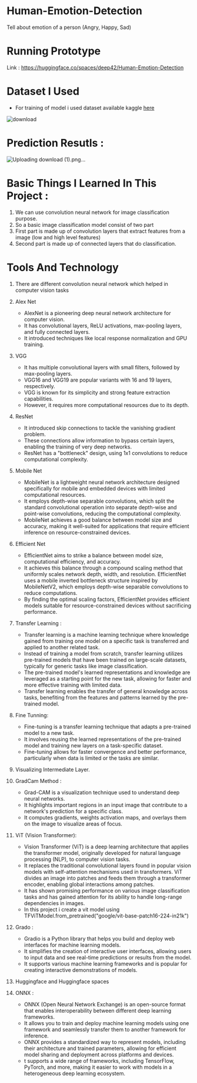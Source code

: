 # Human-Emotion-Detection
Tell about emotion of a person (Angry, Happy, Sad)

# Running Prototype
Link : https://huggingface.co/spaces/deep42/Human-Emotion-Detection

# Dataset I Used 
- For training of model i used dataset available kaggle [here]()
  
![download](https://github.com/deep-gtm/Human-Emotion-Detection/assets/70434931/e7dffc98-a007-47d1-b702-66be2d08012f)

# Prediction Resutls :

![Uploading download (1).png…]()

# Basic Things I Learned In This Project :
1. We can use convolution neural network for image classification purpose.
2. So a basic image classification model consist of two part
3. First part is made up of convolution layers that extract features from a image (low and high level features)
4. Second part is made up of connected layers that do classification.

# Tools And Technology
1. There are different convolution neural network which helped in computer vision tasks
  1. Alex Net
     - AlexNet is a pioneering deep neural network architecture for computer vision.
     - It has convolutional layers, ReLU activations, max-pooling layers, and fully connected layers.
     - It introduced techniques like local response normalization and GPU training.
  2. VGG
     - It has multiple convolutional layers with small filters, followed by max-pooling layers.
     - VGG16 and VGG19 are popular variants with 16 and 19 layers, respectively.
     - VGG is known for its simplicity and strong feature extraction capabilities.
     - However, it requires more computational resources due to its depth.
  3. ResNet
     - It introduced skip connections to tackle the vanishing gradient problem.
     - These connections allow information to bypass certain layers, enabling the training of very deep networks.
     - ResNet has a "bottleneck" design, using 1x1 convolutions to reduce computational complexity.
  4. Mobile Net
     - MobileNet is a lightweight neural network architecture designed specifically for mobile and embedded devices with limited computational resources.
     - It employs depth-wise separable convolutions, which split the standard convolutional operation into separate depth-wise and point-wise convolutions, reducing the computational complexity.
     - MobileNet achieves a good balance between model size and accuracy, making it well-suited for applications that require efficient inference on resource-constrained devices.
  5. Efficient Net
     - EfficientNet aims to strike a balance between model size, computational efficiency, and accuracy.
     - It achieves this balance through a compound scaling method that uniformly scales network depth, width, and resolution. EfficientNet uses a mobile inverted bottleneck structure inspired by MobileNetV2, which employs depth-wise separable convolutions to reduce computations.
     - By finding the optimal scaling factors, EfficientNet provides efficient models suitable for resource-constrained devices without sacrificing performance.

2. Transfer Learning :
     - Transfer learning is a machine learning technique where knowledge gained from training one model on a specific task is transferred and applied to another related task.
     - Instead of training a model from scratch, transfer learning utilizes pre-trained models that have been trained on large-scale datasets, typically for generic tasks like image classification.
     - The pre-trained model's learned representations and knowledge are leveraged as a starting point for the new task, allowing for faster and more effective training with limited data.
     - Transfer learning enables the transfer of general knowledge across tasks, benefiting from the features and patterns learned by the pre-trained model.

3. Fine Tunning:
     - Fine-tuning is a transfer learning technique that adapts a pre-trained model to a new task.
     - It involves reusing the learned representations of the pre-trained model and training new layers on a task-specific dataset.
     - Fine-tuning allows for faster convergence and better performance, particularly when data is limited or the tasks are similar.
4. Visualizing Intermediate Layer.
5. GradCam Method :
     - Grad-CAM is a visualization technique used to understand deep neural networks.
     - It highlights important regions in an input image that contribute to a network's prediction for a specific class.
     - It computes gradients, weights activation maps, and overlays them on the image to visualize areas of focus.
  
6. ViT (Vision Transformer):
     - Vision Transformer (ViT) is a deep learning architecture that applies the transformer model, originally developed for natural language processing (NLP), to computer vision tasks.
     - It replaces the traditional convolutional layers found in popular vision models with self-attention mechanisms used in transformers. ViT divides an image into patches and feeds them through a transformer encoder, enabling global interactions among patches.
     - It has shown promising performance on various image classification tasks and has gained attention for its ability to handle long-range dependencies in images.
     - In this project i create a vit model using TFViTModel.from_pretrained("google/vit-base-patch16-224-in21k")
7. Grado :
     - Gradio is a Python library that helps you build and deploy web interfaces for machine learning models.
     - It simplifies the creation of interactive user interfaces, allowing users to input data and see real-time predictions or results from the model.
     - It supports various machine learning frameworks and is popular for creating interactive demonstrations of models.
8. Huggingface and Huggingface spaces
9. ONNX :
      - ONNX (Open Neural Network Exchange) is an open-source format that enables interoperability between different deep learning frameworks.
      - It allows you to train and deploy machine learning models using one framework and seamlessly transfer them to another framework for inference.
      - ONNX provides a standardized way to represent models, including their architecture and trained parameters, allowing for efficient model sharing and deployment across platforms and devices.
      - t supports a wide range of frameworks, including TensorFlow, PyTorch, and more, making it easier to work with models in a heterogeneous deep learning ecosystem.
